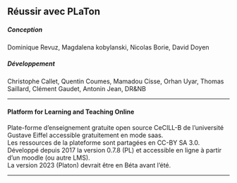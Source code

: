 ## Réussir avec PLaTon  

##### Conception
Dominique Revuz, Magdalena kobylanski, Nicolas Borie, David Doyen  

##### Développement
Christophe Callet, Quentin Coumes, Mamadou Cisse, Orhan Uyar, Thomas Saillard, Clément Gaudet, Antonin Jean, DR&NB  

---

####  Platform for Learning and Teaching Online

Plate-forme d’enseignement gratuite open source CeCILL-B de l’université Gustave Eiffel accessible gratuitement en mode saas.  
Les ressources de la plateforme sont partagées en CC-BY SA 3.0.  
Développé depuis 2017 la version 0.7.8 (PL) et accessible en ligne à partir d’un moodle (ou autre LMS).  
La version 2023 (Platon) devrait être en Béta avant l’été.  


---

